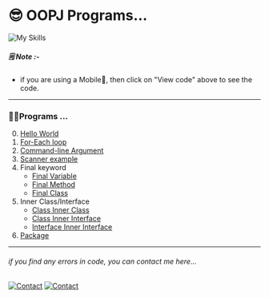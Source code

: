  # 😎 OOPJ Programs...
 
![My Skills](https://skillicons.dev/icons?i=java)

##### 🗒️ Note :-
- if you are using a Mobile📱, then click on "View code" above to see the code.

---

### 🧑‍💻Programs ...
0. [Hello World](HelloWorld.java)
1. [For-Each loop](ForEachLoop/OneDimensionalArray.java)
2. [Command-line Argument](ForEachLoop/CommandLineArgs/Main.java)
3. [Scanner example](Scanner/ComplexAddition.java)
4. Final keyword
    - [Final Variable](Final/Final-Variable/Main.java)
    - [Final Method](Final/Final-Method/Main.java)
    - [Final Class](Final/Final-Class/Main.java)
5. Inner Class/Interface
    - [Class Inner Class](Inner/Class-Class/Outer.java)
    - [Class Inner Interface](Inner/Class-Interface/Outer.java)
    - [Interface Inner Interface](Inner/Interface-Interface/Outer.java)
6. [Package](Package/)


---

###### _if you find any errors in code, you can contact me here..._
[![Contact](https://img.shields.io/badge/chat-2d2f2e?style=for-the-badge&logo=whatsapp)](https://api.whatsapp.com/send?phone=919723430561&text=Hi)
[![Contact](https://img.shields.io/badge/Instagram-2d2f2e?style=for-the-badge&logo=instagram)](https://instagram.com/jay__s__p)